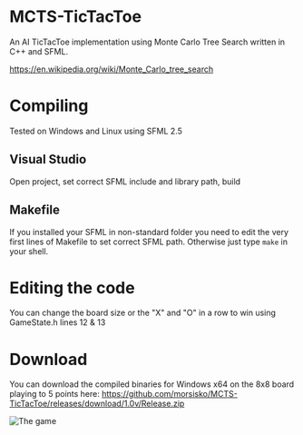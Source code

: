 # MCTS-TicTacToe
An AI TicTacToe implementation using Monte Carlo Tree Search written in C++ and SFML.

https://en.wikipedia.org/wiki/Monte_Carlo_tree_search

# Compiling
Tested on Windows and Linux using SFML 2.5
## Visual Studio
Open project, set correct SFML include and library path, build
## Makefile
If you installed your SFML in non-standard folder you need to edit the very first lines of Makefile to set correct SFML path. Otherwise just type `make` in your shell.

# Editing the code
You can change the board size or the "X" and "O" in a row to win using GameState.h lines 12 & 13

# Download
You can download the compiled binaries for Windows x64 on the 8x8 board playing to 5 points here: https://github.com/morsisko/MCTS-TicTacToe/releases/download/1.0v/Release.zip

![The game](https://i.imgur.com/gQkiD4E.png)
